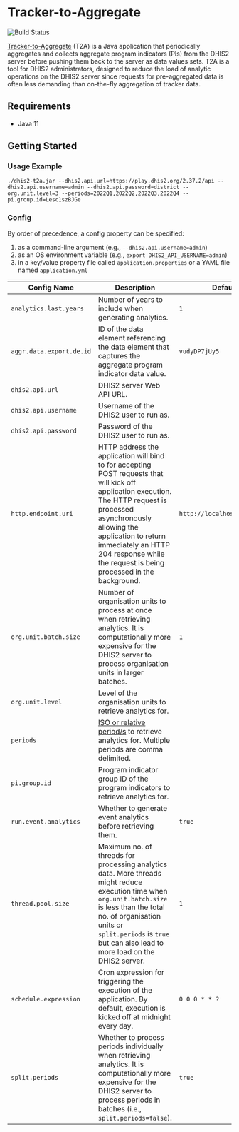 # Tracker-to-Aggregate

![Build Status](https://github.com/smooks/smooks/workflows/CI/badge.svg)

[Tracker-to-Aggregate](https://docs.dhis2.org/en/implement/maintenance-and-use/tracker-and-aggregate-data-integration.html#how-to-saving-aggregated-tracker-data-as-aggregate-data-values) (T2A) is a Java application that periodically aggregates and collects aggregate program indicators (PIs) from the DHIS2 server before pushing them back to the server as data values sets. T2A is a tool for DHIS2 administrators, designed to reduce the load of analytic operations on the DHIS2 server since requests for pre-aggregated data is often less demanding than on-the-fly aggregation of tracker data.

## Requirements

* Java 11

## Getting Started

### Usage Example

```shell
./dhis2-t2a.jar --dhis2.api.url=https://play.dhis2.org/2.37.2/api --dhis2.api.username=admin --dhis2.api.password=district --org.unit.level=3 --periods=2022Q1,2022Q2,2022Q3,2022Q4 --pi.group.id=Lesc1szBJGe
```

### Config

By order of precedence, a config property can be specified:

1. as a command-line argument (e.g., `--dhis2.api.username=admin`)
2. as an OS environment variable (e.g., `export DHIS2_API_USERNAME=admin`)
3. in a key/value property file called `application.properties` or a YAML file named `application.yml`

| Config Name              | Description                                                                                                                                                                                                                                                                              | Default Value                     | Example Value                       |
|--------------------------|------------------------------------------------------------------------------------------------------------------------------------------------------------------------------------------------------------------------------------------------------------------------------------------|-----------------------------------|-------------------------------------|
| `analytics.last.years`   | Number of years to include when generating analytics.                                                                                                                                                                                                                                    | `1`                               | `10`                                |
| `aggr.data.export.de.id` | ID of the data element referencing the data element that captures the aggregate program indicator data value.                                                                                                                                                                            | `vudyDP7jUy5`                     | `nIqQZeSwU9E`                       |
| `dhis2.api.url`          | DHIS2 server Web API URL.                                                                                                                                                                                                                                                                |                                   | `https://play.dhis2.org/2.37.2/api` |
| `dhis2.api.username`     | Username of the DHIS2 user to run as.                                                                                                                                                                                                                                                    |                                   | `admin`                             |
| `dhis2.api.password`     | Password of the DHIS2 user to run as.                                                                                                                                                                                                                                                    |                                   | `district`                          |
| `http.endpoint.uri`      | HTTP address the application will bind to for accepting POST requests that will kick off application execution. The HTTP request is processed asynchronously allowing the application to return immediately an HTTP 204 response while the request is being processed in the background. | `http://localhost:8081/dhis2/t2a` | `http://0.0.0.0:8080/`              |
| `org.unit.batch.size`    | Number of organisation units to process at once when retrieving analytics. It is computationally more expensive for the DHIS2 server to process organisation units in larger batches.                                                                                                    | `1`                               | `10`                                |
| `org.unit.level`         | Level of the organisation units to retrieve analytics for.                                                                                                                                                                                                                               |                                   | `3`                                 |
| `periods`                | [ISO or relative period/s](https://docs.dhis2.org/en/develop/using-the-api/dhis-core-version-master/introduction.html#webapi_date_perid_format) to retrieve analytics for. Multiple periods are comma delimited.                                                                         |                                   | `2022Q1,2022Q2,2022Q3,2022Q4`       |
| `pi.group.id`            | Program indicator group ID of the program indicators to retrieve analytics for.                                                                                                                                                                                                          |                                   | `Lesc1szBJGe`                       |
| `run.event.analytics`    | Whether to generate event analytics before retrieving them.                                                                                                                                                                                                                              | `true`                            | `false`                             |
| `thread.pool.size`       | Maximum no. of threads for processing analytics data. More threads might reduce execution time when `org.unit.batch.size` is less than the total no. of organisation units or `split.periods` is `true` but can also lead to more load on the DHIS2 server.                              | `1`                               | `3`                                 |
| `schedule.expression`    | Cron expression for triggering the execution of the application. By default, execution is kicked off at midnight every day.                                                                                                                                                              | `0 0 0 * * ?`                     | `0 0 12 * * ?`                      |
| `split.periods`          | Whether to process periods individually when retrieving analytics. It is computationally more expensive for the DHIS2 server to process periods in batches (i.e., `split.periods=false`).                                                                                                | `true`                            | `false`                             |